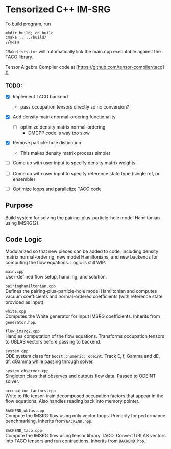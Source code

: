 # Tensorized C++ IM-SRG

To build program, run

    mkdir build; cd build
    cmake .. ../build/
    ./main

`CMakeLists.txt` will automatically link the main.cpp executable against the TACO library.

Tensor Algebra Compiler code at [https://github.com/tensor-compiler/taco]()

### TODO:

- [x] Implement TACO backend
  - pass occupation tensors directly so no conversion?
- [x] Add density matrix normal-ordering functionality
  - [ ] optimize density matrix normal-ordering
    - DMCPP code is way too slow
- [x] Remove particle-hole distinction
  - This makes density matrix process simpler
- [ ] Come up with user input to specify density matrix weights
- [ ] Come up with user input to specify reference state type (single ref, or ensemble)
- [ ] Optimize loops and parallelize TACO code


## Purpose
Build system for solving the pairing-plus-particle-hole model Hamiltonian using IMSRG(2). 

## Code Logic
Modularized so that new pieces can be added to code, including density matrix normal-ordering, new model Hamiltonians, and new backends for computing the flow equations. Logic is still WIP. 

`main.cpp`\
User-defined flow setup, handling, and solution. 

`pairinghamiltonian.cpp`\
Defines the pairing-plus-particle-hole model Hamiltonian and computes vacuum coefficients and normal-ordered coefficients (with reference state provided as input).

`white.cpp`\
Computes the White generator for input IMSRG coefficients. Inherits from `generator.hpp`.

`flow_imsrg2.cpp`\
Handles computation of the flow equations. Transforms occupation tensors to UBLAS vectors before passing to backend.

`system.cpp`\
ODE system class for `boost::numeric::odeint`. Track E, f, Gamma and dE, df, dGamma while passing through solver.

`system_observer.cpp`\
Singleton class that observes and outputs flow data. Passed to ODEINT solver.

`occupation_factors.cpp`\
Write to file tensor-train decomposed occupation factors that appear in the flow equations. Also handles reading back into memory pointer.

`BACKEND_ublas.cpp`\
Compute the IMSRG flow using only vector loops. Primarily for performance benchmarking. Inherits from `BACKEND.hpp`.

`BACKEND_taco.cpp`\
Compute the IMSRG flow using tensor library TACO. Convert UBLAS vectors into TACO tensors and run contractions. Inherits from `BACKEND.hpp`.
